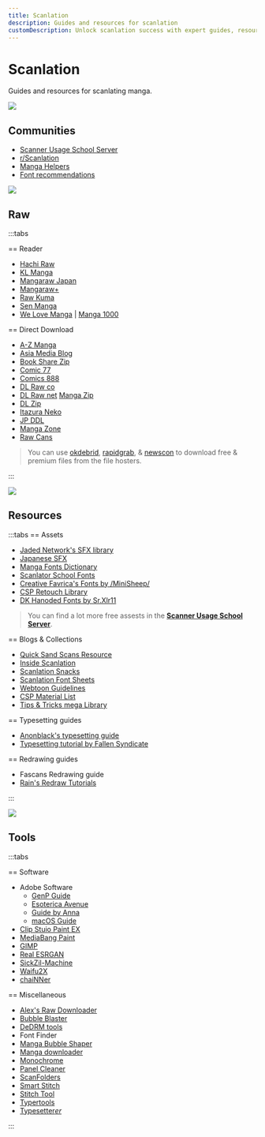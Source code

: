 ```yaml
---
title: Scanlation
description: Guides and resources for scanlation
customDescription: Unlock scanlation success with expert guides, resources, communities, raw manga sources, fonts, tools, and pro tips. Start scanlating like a pro!
---
```

# Scanlation
Guides and resources for scanlating manga.
<br>

![](/banner/comms.png)

## Communities

- [Scanner Usage School Server](https://discord.com/invite/NCzxVB9)
- [r/Scanlation](https://www.reddit.com/r/Scanlation/)
- [Manga Helpers](https://mangahelpers.com/)
- [Font recommendations](https://discord.gg/kgZ4MXgzpx)

![](/banner/raw.png)

## Raw

:::tabs

== Reader

- [Hachi Raw](https://hachiraw.com/) <Badge type="danger" text="18+" />
- [KL Manga](https://klmanga.com/) <Badge type="danger" text="18+" />
- [Mangaraw Japan](https://mangaraw.to/) <Badge type="danger" text="18+" />
- [Mangaraw+](https://mangarawplus.co/)
- [Raw Kuma](https://rawkuma.com/) <Badge type="danger" text="18+" />
- [Sen Manga](https://raw.senmanga.com/) <Badge type="danger" text="18+" />
- [We Love Manga](https://welovemanga.one/) | [Manga 1000](https://manga1000.top/) <Badge type="danger" text="18+" />

== Direct Download

- [A-Z Manga](https://www.a-zmanga.net/) <Badge type="danger" text="18+" /><Badge type="info" text="Novel" /><Badge type="info" text="Magazine" />
- [Asia Media Blog](https://asiamediablog.com/media/comic/manga/) <Badge type="info" text="Novel" /><Badge type="info" text="Magazine" />
- [Book Share Zip](https://bszip.com/) <Badge type="danger" text="18+" /><Badge type="info" text="Novel" /><Badge type="info" text="Magazine" />
- [Comic 77](https://comic77.com/) <Badge type="danger" text="18+" />
- [Comics 888](https://comics888.com/) <Badge type="danger" text="18+" /><Badge type="info" text="Novel" /><Badge type="info" text="Magazine" />
- [DL Raw co](https://dl-raw.co/) <Badge type="danger" text="18+" /><Badge type="info" text="Novel" /><Badge type="info" text="Magazine" />
- [DL Raw net](https://dlraw.net/category/raw-manga/) [Manga Zip](https://manga-zip.info/category/raw-manga/) <Badge type="danger" text="18+" /><Badge type="info" text="Novel" /><Badge type="info" text="Magazine" />
- [DL Zip](https://dl-zip.com/) <Badge type="danger" text="18+" /><Badge type="info" text="Novel" /><Badge type="info" text="Magazine" />
- [Itazura Neko](https://djtguide.github.io/library/manga/subete) <Badge type="info" text="Novel" />
- [JP DDL](https://jpddl.com/manga) <Badge type="danger" text="18+" />
- [Manga Zone](http://www.manga-zone.org/) <Badge type="info" text="Novel" />
- [Raw Cans](http://raw-cans.net/) <Badge type="danger" text="18+" /><Badge type="info" text="Magazine" />

>You can use [okdebrid](https://okdebrid.com/), [rapidgrab](https://rapidgrab.pl/), & [newscon](https://www.newscon.net/d/) to download free & premium files from the file hosters.

:::

![](/banner/res.png)

## Resources

:::tabs
== Assets

- [Jaded Network's SFX library](http://thejadednetwork.com/sfx/)
- [Japanese SFX](https://gist.github.com/UserUnknownFactor/093a2296c5a4d9ef7b404728ebde94a3)
- [Manga Fonts Dictionary](https://mangafonts.carrd.co/)
- [Scanlator School Fonts](https://drive.google.com/drive/folders/1hPV4o8fmxY2Ab9tXi84l0vVOUQEgFIbU)
- [Creative Favrica's Fonts by /MiniSheep/](https://drive.google.com/drive/folders/1WLt0y72LtqpdGK-EhQP3DV3_T_vxSvaP)
- [CSP Retouch Library](https://docs.google.com/spreadsheets/d/1mqIqqSoddaZYu3NhCfIXJ9PzPbCLBOe1Y6mD_7s3we4/edit#gid=2085357266)
- [DK Hanoded Fonts by Sr.Xlr11](https://drive.google.com/drive/folders/1TQTA1FGU_Ow6WDb3fv8-1mTRF_v_NzHh)

>You can find a lot more free assests in the [**Scanner Usage School Server**](https://discord.com/invite/NCzxVB9).

== Blogs & Collections

- [Quick Sand Scans Resource](https://quicksandscans.wordpress.com/resources/)
- [Inside Scanlation](https://www.insidescanlation.com/backgrounds/index.html)
- [Scanlation Snacks](https://scanlationsnacks.wordpress.com/)
- [Scanlation Font Sheets](https://cubari.moe/read/imgur/UmEpOL1/)
- [Webtoon Guidelines](https://github.com/ricafolio/awesome-webtoon-guidelines)
- [CSP Material List](https://cspmasterlist.carrd.co/)
- [Tips & Tricks mega Library](https://well-zinc-cd5.notion.site/Tips-Tricks-mega-Library-586dbc3ed4bc482285180ee4aac92d92)

== Typesetting guides

- [Anonblack's typesetting guide](https://mangadex.org/title/08e1f85a-bb12-4fe4-aec5-0d7a80b3a261/anonblack-s-typesetting-guide)
- [Typesetting tutorial by Fallen Syndicate](https://coloredmanga.com/rhss-comprehensive-typesetting-guide-re-hosted-version-from-fallen-syndicates-rehost/)

== Redrawing guides

- Fascans Redrawing guide <Badge type="tip" text="Part 1" link="https://fascans.com/featured/basic-redrawing-tutorials-part-1-using-clone-stamp-tool-effectively/" /><Badge type="tip" text="Part 2" link="https://fascans.com/position/redrawer/basic-redrawing-tutorials-part-2-dealing-with-linesspeed-lines/" />
- [Rain's Redraw Tutorials](https://web.archive.org/web/20140814131939/http://www.redhawkscans.com/showthread.php?7057-Rain-s-Redraw-Tutorials&p=112119&viewfull=1#post112119)

:::

![](/banner/tools.png)

## Tools

:::tabs

== Software

- Adobe Software
  - [GenP Guide](https://genpguides.github.io/)
  - [Esoterica Avenue](https://rentry.org/adobesoftware)
  - [Guide by Anna](https://docs.google.com/document/d/17PheyyF9dm7YYjaTZ9JAAY3hhdeIQ7sJ4sylTG9_6xI/edit)
  - [macOS Guide](https://telegra.ph/MacOS-Adobe-CC-Guide-11-29)
- [Clip Stuio Paint EX](https://www.clipstudio.net/en/function_ex/)
- [MediaBang Paint](https://medibangpaint.com/en/)
- [GIMP](https://www.gimp.org/)
- [Real ESRGAN](https://github.com/xinntao/Real-ESRGAN)
- [SickZil-Machine](https://github.com/KUR-creative/SickZil-Machine)
- [Waifu2X](https://github.com/nagadomi/waifu2x) <Badge type="tip" text="caffe" link="https://github.com/lltcggie/waifu2x-caffe" /><Badge type="tip" text="ncnn Vulkan" link="https://github.com/nihui/waifu2x-ncnn-vulkan" /><Badge type="tip" text="Ext GUI" link="https://github.com/AaronFeng753/Waifu2x-Extension-GUI" /><Badge type="tip" text="nunif" link="https://github.com/nagadomi/nunif" />
- [chaiNNer](https://github.com/chaiNNer-org/chaiNNer)

== Miscellaneous

- [Alex's Raw Downloader](https://raws.alexeliot.xyz/) <Badge type="info" text="Free chapters only" />
- [Bubble Blaster](https://github.com/Aeonss/BubbleBlaster)
- [DeDRM tools](https://github.com/noDRM/DeDRM_tools)
- Font Finder <Badge type="tip" text="Font Spring" link="https://www.fontspring.com/matcherator" /><Badge type="tip" text="Font Squirrel" link="https://www.fontsquirrel.com/matcherator" /><Badge type="tip" text="MyFonts" link="https://www.myfonts.com/pages/whatthefont" /><Badge type="tip" text="What font is" link="https://www.whatfontis.com/" />
- [Manga Bubble Shaper](https://github.com/Codecy2160/manga-bubble-shaper)
- [Manga downloader](https://github.com/xuzhengyi1995/Manga_downloader)
- [Monochrome](https://github.com/MonochromeCMS/monochrome)
- [Panel Cleaner](https://github.com/VoxelCubes/PanelCleaner)
- [ScanFolders](https://github.com/Fris44/ScanFolders)
- [Smart Stitch](https://github.com/MechTechnology/SmartStitch)
- [Stitch Tool](https://github.com/Aeonss/StitchTool)
- [Typertools](https://swirt.github.io/typertools/)
- [Typesetter*er*](https://illuminati-manga.com/illiteracy/typesetterer/)

:::
